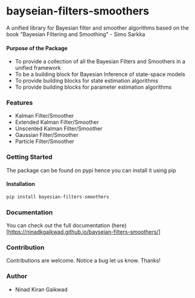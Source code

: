 # bayseian-filters-smoothers
A unified library for Bayesian filter and smoother algorithms based on the book "Bayesian Filtering and Smoothing" - Simo Sarkka

#### Purpose of the Package
+ To provide a collection of all the Bayesian Filters and Smoothers in a unified framework
+ To be a building block for Bayesian Inference of state-space models
+ To provide building blocks for state estimation algorithms
+ To provide building blocks for parameter estimation algorithms


### Features
+ Kalman Filter/Smoother
+ Extended Kalman Filter/Smoother
+ Unscented Kalman Filter/Smoother
+ Gaussian Filter/Smoother
+ Particle Filter/Smoother


### Getting Started
The package can be found on pypi hence you can install it using pip

#### Installation
```bash
pip install bayesian-filters-smoothers
```

### Documentation
You can check out the full documentation (here)[https://ninadkgaikwad.github.io/bayseian-filters-smoothers/]

### Contribution
Contributions are welcome.
Notice a bug let us know. Thanks!


### Author
+ Ninad Kiran Gaikwad



